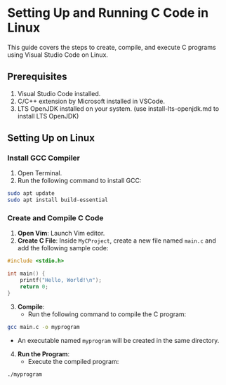 # Setting Up and Running C Code in Linux

This guide covers the steps to create, compile, and execute C programs using Visual Studio Code on Linux.

## Prerequisites

1. Visual Studio Code installed.
2. C/C++ extension by Microsoft installed in VSCode.
3. LTS OpenJDK installed on your system. (use install-lts-openjdk.md to install LTS OpenJDK)

## Setting Up on Linux

### Install GCC Compiler

1. Open Terminal.
2. Run the following command to install GCC:
```bash
sudo apt update
sudo apt install build-essential
```

### Create and Compile C Code

1. **Open Vim**: Launch Vim editor.
2. **Create C File**: Inside `MyCProject`, create a new file named `main.c` and add the following sample code:
```c
#include <stdio.h>

int main() {
    printf("Hello, World!\n");
    return 0;
}
```
3. **Compile**:
   - Run the following command to compile the C program:
```bash
gcc main.c -o myprogram
```
   - An executable named `myprogram` will be created in the same directory.
4. **Run the Program**:
   - Execute the compiled program:
```bash
./myprogram
```
